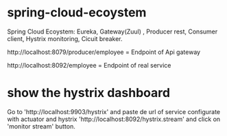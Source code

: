 # spring-cloud-ecoystem
Spring Cloud Ecoystem: Eureka, Gateway(Zuul) , Producer rest, Consumer client, Hystrix monitoring, Cicuit breaker.

 http://localhost:8079/producer/employee = Endpoint of Api gateway
 
 http://localhost:8092/employee = Endpoint of real service


# show the hystrix dashboard

Go to 'http://localhost:9903/hystrix' and paste de url of service configurate with actuator and hystrix 'http://localhost:8092/hystrix.stream' and click on 'monitor stream' button.
